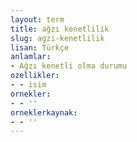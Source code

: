 ```yaml
---
layout: term
title: ağzı kenetlilik
slug: agzi-kenetlilik
lisan: Türkçe
anlamlar:
- Ağzı kenetli olma durumu
ozellikler:
- - isim
ornekler:
- - ''
orneklerkaynak:
- - ''
---
```


